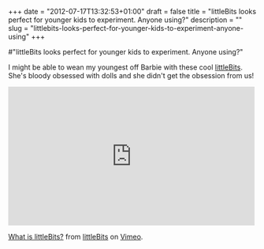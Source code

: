+++
date = "2012-07-17T13:32:53+01:00"
draft = false
title = "littleBits looks perfect for younger kids to experiment. Anyone using?"
description = ""
slug = "littlebits-looks-perfect-for-younger-kids-to-experiment-anyone-using"
+++

#"littleBits looks perfect for younger kids to experiment. Anyone using?"

I might be able to wean my youngest off Barbie with these cool <a href="http://littlebits.cc/">littleBits</a>. She's bloody obsessed with dolls and she didn't get the obsession from us!

<iframe src="http://player.vimeo.com/video/45276780" width="500" height="281" frameborder="0" webkitAllowFullScreen mozallowfullscreen allowFullScreen></iframe> <p><a href="http://vimeo.com/45276780">What is littleBits?</a> from <a href="http://vimeo.com/littlebits">littleBits</a> on <a href="http://vimeo.com">Vimeo</a>.</p>

